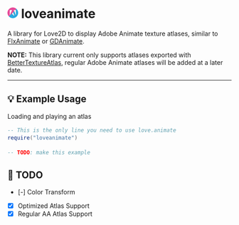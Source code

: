 # <img src="./logo.png" width="24" height="24" /> loveanimate
A library for Love2D to display Adobe Animate texture atlases, similar to [FlxAnimate](https://lib.haxe.org/p/flxanimate/) or [GDAnimate](https://github.com/what-is-a-git/gdanimate).

**NOTE:** This library current only supports atlases exported with [BetterTextureAtlas](https://github.com/Dot-Stuff/BetterTextureAtlas), regular Adobe Animate atlases will be added at a later date.

---

## 💡 Example Usage
Loading and playing an atlas
```lua
-- This is the only line you need to use love.animate
require("loveanimate")

-- TODO: make this example
```

## 📜 TODO
- [-] Color Transform
- [X] Optimized Atlas Support
- [X] Regular AA Atlas Support